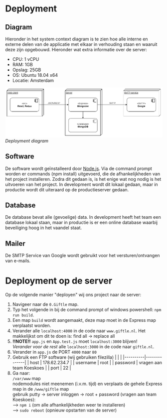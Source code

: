 # Deployment

## Diagram
Hieronder in het system context diagram is te zien hoe alle interne en externe delen van de applicatie met elkaar in verhouding staan en waaruit deze zijn opgebouwd. Hieronder wat extra informatie over de server:

- CPU: 1 vCPU
- RAM: 1GB
- Opslag: 25GB
- OS: Ubuntu 18.04 x64
- Locatie: Amsterdam

![system_context_diagram](assets/deployment/deployment_diagram.png "System Context diagram")\
*Deployment diagram*

## Software

De software wordt geïnstalleerd door [Node.js](https://nodejs.org/en/). Via de command prompt worden er commands (npm install) uitgevoerd, die de afhankelijkheden van het project installeren. Zodra dit gedaan is, is het enige wat nog nodig is het uitvoeren van het project. In development wordt dit lokaal gedaan, maar in productie wordt dit uiteraard op de productieserver gedaan.

## Database

De database bevat alle (gevoelige) data. In development heeft het team een database lokaal staan, maar in productie is er een online database waarbij beveiliging hoog in het vaandel staat.

## Mailer

De SMTP Service van Google wordt gebruikt voor het versturen/ontvangen van e-mails.

# Deployment op de server
Op de volgende manier "deployen" wij ons project naar de server:

1. Navigeer naar de ```0.Giftle``` map.
2. Typ het volgende in bij de command prompt of windows powershell: ```npm run build```.
3. Een map ```build``` wordt aangemaakt, deze map moet in de Express map verplaatst worden.
4. Verander alle ```localhost:4000``` in de code naar ```www.giftle.nl```. Het makkelijkst om dit te doen is: find all -> replace all
5. **!!NOTE!!** ```app.js``` en ```App.test.js``` moet ```localhost:3000``` blijven! \
*Verander voor de rest* alle ```localhost:3000``` in de code naar ```giftle.nl```.
6. Verander in ```app.js``` de PORT ```4000``` naar ```80```
7. Gebruik een FTP software (wij gebruiken filezilla)
   |          |              |
   |----------|--------------|
   | host     | 178.62.234.7 |
   | username | root         |
   | password | vragen aan team Koeskoes |
   | port     | 22           |
8. Ga naar: \
            ```/var/www``` map \
            nodemodules niet meenemen (i.v.m. tijd) en verplaats de gehele Express map in de ```/www/giftle``` map \
            gebruik putty -> server inloggen -> root + password (vragen aan team Koeskoes): \
            --> ```npm i``` (om alle afhankelijkheden weer te installeren) \
            --> ```sudo reboot``` (opnieuw opstarten van de server)

<!--
Intent

This section is used to describe the mapping between the software (e.g. containers) and the infrastructure. Sometimes this will be a simple one-to-one mapping (e.g. deploy a web application to a single web server) and at other times it will be more complex (e.g. deploy a web application across a number of servers in a server farm). This section answers the following types of questions:

• How and where is the software installed and configured?
• Is it clear how the software will be deployed across the infrastructure elements described in the infrastructure architecture section? (e.g. one-to-one mapping, multiple containers per server, etc)
• If this is still to be decided, what are the options and have they been documented?
• Is it understood how memory and CPU will be partitioned between the processes running on a single piece of infrastructure?
• Are any containers and/or components running in an active-active, active-passive, hot-standby, cold-standby, etc formation?
• Has the deployment and rollback strategy been defined?
• What happens in the event of a software or infrastructure failure?
• Is it clear how data is replicated across sites?
-->
